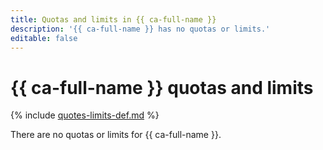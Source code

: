 ```yaml
---
title: Quotas and limits in {{ ca-full-name }}
description: '{{ ca-full-name }} has no quotas or limits.'
editable: false
---
```


# {{ ca-full-name }} quotas and limits

{% include [quotes-limits-def.md](../../_includes/quotes-limits-def.md) %}

There are no quotas or limits for {{ ca-full-name }}.